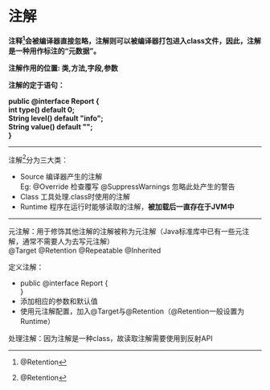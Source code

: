 # 注解
**注释[^A]会被编译器直接忽略，注解则可以被编译器打包进入class文件，因此，注解是一种用作标注的“元数据”。**  

**注解作用的位置: 类,方法,字段,参数**  

**注解的定于语句：**  

**public @interface Report {  
    int type() default 0;  
    String level() default "info";  
    String value() default "";  
}**  
***
注解[^A]分为三大类：  
* Source 编译器产生的注解  
	Eg: @Override 检查覆写  @SuppressWarnings 忽略此处产生的警告  
* Class 工具处理.class时使用的注解  
* Runtime 程序在运行时能够读取的注解，**被加载后一直存在于JVM中**  
***
元注解：用于修饰其他注解的注解被称为元注解（Java标准库中已有一些元注解，通常不需要人为去写元注解）  
@Target @Retention @Repeatable @Inherited  

定义注解：  
* public @interface Report {  
	}  
* 添加相应的参数和默认值  
* 使用元注解配置，加入@Target与@Retention（@Retention一般设置为Runtime）  

处理注解：因为注解是一种class，故读取注解需要使用到反射API  

[^A]:@Retention

